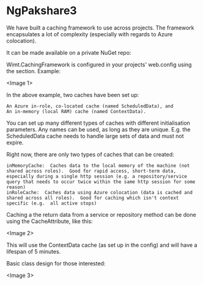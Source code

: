 # NgPakshare3

We have built a caching framework to use across projects.  The framework encapsulates a lot of complexity (especially with regards to Azure colocation).

It can be made available on a private NuGet repo:

Wimt.CachingFramework is configured in your projects' web.config using the <cachingFramework> section. Example:

<Image 1>

In the above example, two caches have been set up:

    An Azure in-role, co-located cache (named ScheduledData), and
    An in-memory (local RAM) cache (named ContextData).

You can set up many different types of caches with different initialisation parameters.  Any names can be used, as long as they are unique.  E.g.  the ScheduledData cache needs to handle large sets of data and must not expire.

Right now, there are only two types of caches that can be created: 

    inMemoryCache:  Caches data to the local memory of the machine (not shared across roles).  Good for rapid access, short-term data, especially during a single http session (e.g. a repository/service query that needs to occur twice within the same http session for some reason)
    inRoleCache:  Caches data using Azure colocation (data is cached and shared across all roles).  Good for caching which isn't context specific (e.g.  all active stops)

Caching a the return data from a service or repository method can be done using the CacheAttribute, like this:​

<Image 2>

This will use the ContextData cache (as set up in the config) and will have a lifespan of 5 minutes.

Basic class design for those interested:

<Image 3>

